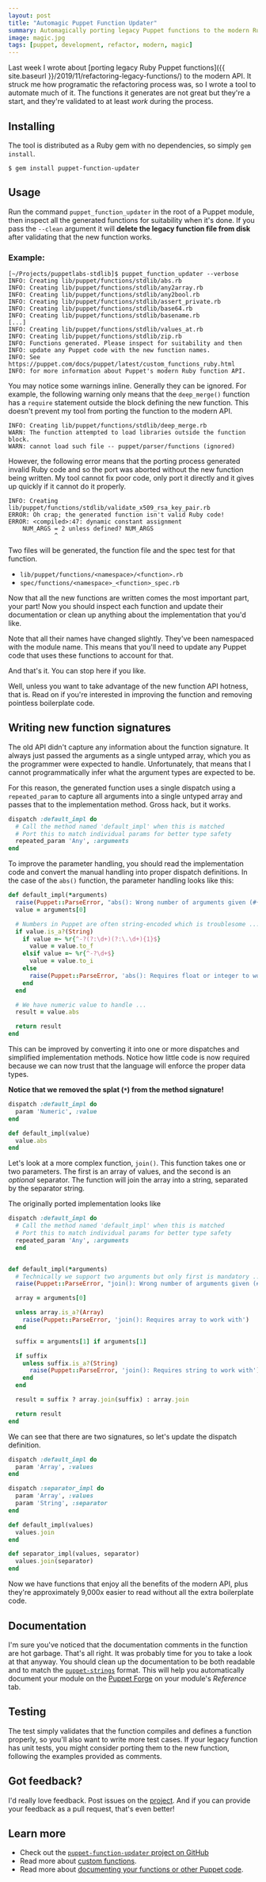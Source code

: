 ```yaml
---
layout: post
title: "Automagic Puppet Function Updater"
summary: Automagically porting legacy Puppet functions to the modern Ruby API
image: magic.jpg
tags: [puppet, development, refactor, modern, magic]
---
```


Last week I wrote about [porting legacy Ruby Puppet functions]({{ site.baseurl }}/2019/11/refactoring-legacy-functions/)
to the modern API.  It struck me how programatic the refactoring process was, so
I wrote a tool to automate much of it. The functions it generates are not great
but they're a start, and they're validated to at least *work* during the process.

## Installing

The tool is distributed as a Ruby gem with no dependencies, so simply `gem install`.

```
$ gem install puppet-function-updater
```


## Usage

Run the command `puppet_function_updater` in the root of a Puppet module, then
inspect all the generated functions for suitability when it's done. If you pass
the `--clean` argument it will **delete the legacy function file from disk**
after validating that the new function works.

### Example:

```
[~/Projects/puppetlabs-stdlib]$ puppet_function_updater --verbose
INFO: Creating lib/puppet/functions/stdlib/abs.rb
INFO: Creating lib/puppet/functions/stdlib/any2array.rb
INFO: Creating lib/puppet/functions/stdlib/any2bool.rb
INFO: Creating lib/puppet/functions/stdlib/assert_private.rb
INFO: Creating lib/puppet/functions/stdlib/base64.rb
INFO: Creating lib/puppet/functions/stdlib/basename.rb
[...]
INFO: Creating lib/puppet/functions/stdlib/values_at.rb
INFO: Creating lib/puppet/functions/stdlib/zip.rb
INFO: Functions generated. Please inspect for suitability and then
INFO: update any Puppet code with the new function names.
INFO: See https://puppet.com/docs/puppet/latest/custom_functions_ruby.html
INFO: for more information about Puppet's modern Ruby function API.
```
You may notice some warnings inline. Generally they can be ignored. For example,
the following warning only means that the `deep_merge()` function has a `require`
statement outside the block defining the new function. This doesn't prevent my
tool from porting the function to the modern API.

```
INFO: Creating lib/puppet/functions/stdlib/deep_merge.rb
WARN: The function attempted to load libraries outside the function block.
WARN: cannot load such file -- puppet/parser/functions (ignored)
```

However, the following error means that the porting process generated invalid
Ruby code and so the port was aborted without the new function being written. My
tool cannot fix poor code, only port it directly and it gives up quickly if it
cannot do it properly.

```
INFO: Creating lib/puppet/functions/stdlib/validate_x509_rsa_key_pair.rb
ERROR: Oh crap; the generated function isn't valid Ruby code!
ERROR: <compiled>:47: dynamic constant assignment
    NUM_ARGS = 2 unless defined? NUM_ARGS
             ^
```

Two files will be generated, the function file and the spec test for that function.

* `lib/puppet/functions/<namespace>/<function>.rb`
* `spec/functions/<namespace>_<function>_spec.rb`

Now that all the new functions are written comes the most important part, your
part! Now you should inspect each function and update their documentation or
clean up anything about the implementation that you'd like.

Note that all their names have changed slightly. They've been namespaced with the
module name. This means that you'll need to update any Puppet code that uses these
functions to account for that.

And that's it. You can stop here if you like.

Well, unless you want to take advantage of the new function API hotness, that is.
Read on if you're interested in improving the function and removing pointless
boilerplate code.

## Writing new function signatures

The old API didn't capture any information about the function signature. It always
just passed the arguments as a single untyped array, which you as the programmer
were expected to handle. Unfortunately, that means that I cannot programmatically
infer what the argument types are expected to be.

For this reason, the generated function uses a single dispatch using a `repeated_param`
to capture all arguments into a single untyped array and passes that to the
implementation method. Gross hack, but it works.

``` ruby
dispatch :default_impl do
  # Call the method named 'default_impl' when this is matched
  # Port this to match individual params for better type safety
  repeated_param 'Any', :arguments
end
```

To improve the parameter handling, you should read the implementation code and
convert the manual handling into proper dispatch definitions. In the case of the
`abs()` function, the parameter handling looks like this:

``` ruby
def default_impl(*arguments)
  raise(Puppet::ParseError, "abs(): Wrong number of arguments given (#{arguments.size} for 1)") if arguments.empty?
  value = arguments[0]

  # Numbers in Puppet are often string-encoded which is troublesome ...
  if value.is_a?(String)
    if value =~ %r{^-?(?:\d+)(?:\.\d+){1}$}
      value = value.to_f
    elsif value =~ %r{^-?\d+$}
      value = value.to_i
    else
      raise(Puppet::ParseError, 'abs(): Requires float or integer to work with')
    end
  end

  # We have numeric value to handle ...
  result = value.abs

  return result
end
```

This can be improved by converting it into one or more dispatches and simplified
implementation methods. Notice how little code is now required because we can now
trust that the language will enforce the proper data types.

**Notice that we removed the splat (`*`) from the method signature!**

``` ruby
dispatch :default_impl do
  param 'Numeric', :value
end

def default_impl(value)
  value.abs
end
```

Let's look at a more complex function, `join()`. This function takes one or two
parameters. The first is an array of values, and the second is an *optional* separator.
The function will join the array into a string, separated by the separator string.

The originally ported implementation looks like

``` ruby
dispatch :default_impl do
  # Call the method named 'default_impl' when this is matched
  # Port this to match individual params for better type safety
  repeated_param 'Any', :arguments
  end


def default_impl(*arguments)
  # Technically we support two arguments but only first is mandatory ...
  raise(Puppet::ParseError, "join(): Wrong number of arguments given (#{arguments.size} for 1)") if arguments.empty?

  array = arguments[0]

  unless array.is_a?(Array)
    raise(Puppet::ParseError, 'join(): Requires array to work with')
  end

  suffix = arguments[1] if arguments[1]

  if suffix
    unless suffix.is_a?(String)
      raise(Puppet::ParseError, 'join(): Requires string to work with')
    end
  end

  result = suffix ? array.join(suffix) : array.join

  return result
end
```

We can see that there are two signatures, so let's update the dispatch definition.

``` ruby
dispatch :default_impl do
  param 'Array', :values
end

dispatch :separator_impl do
  param 'Array', :values
  param 'String', :separator
end

def default_impl(values)
  values.join
end

def separator_impl(values, separator)
  values.join(separator)
end
```

Now we have functions that enjoy all the benefits of the modern API, plus they're
approximately 9,000x easier to read without all the extra boilerplate code.


## Documentation

I'm sure you've noticed that the documentation comments in the function are hot
garbage. That's all right. It was probably time for you to take a look at that
anyway. You should clean up the documentation to be both readable and to match
the [`puppet-strings`](https://puppet.com/docs/puppet/latest/puppet_strings.html)
format. This will help you automatically document your module on the
[Puppet Forge](https://forge.puppet.com/) on your module's *Reference* tab.


## Testing

The test simply validates that the function compiles and defines a function
properly, so you'll also want to write more test cases. If your legacy function
has unit tests, you might consider porting them to the new function, following
the examples provided as comments.


## Got feedback?

I'd really love feedback. Post issues on the [project](https://github.com/binford2k/puppet-function-updater).
And if you can provide your feedback as a pull request, that's even better!

## Learn more

* Check out the [`puppet-function-updater` project on GitHub](https://github.com/binford2k/puppet-function-updater)
* Read more about [custom functions](https://puppet.com/docs/puppet/latest/custom_functions_ruby.html).
* Read more about [documenting your functions or other Puppet code](https://puppet.com/docs/puppet/latest/puppet_strings.html).
